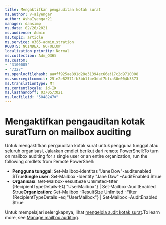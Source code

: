 ```yaml
---
title: Mengaktifkan pengauditan kotak surat
ms.author: v-aiyengar
author: AshaIyengar21
manager: dansimp
ms.date: 02/26/2021
ms.audience: Admin
ms.topic: article
ms.service: o365-administration
ROBOTS: NOINDEX, NOFOLLOW
localization_priority: Normal
ms.collection: Adm_O365
ms.custom:
- "3100005"
- "7327"
ms.openlocfilehash: aa0ff925ae891d28e31394ec66eb17c2d9710008
ms.sourcegitcommit: 251e2e82571fb3bb1fbe3dbf7bfca30e004b3373
ms.translationtype: MT
ms.contentlocale: id-ID
ms.lasthandoff: 03/05/2021
ms.locfileid: "50482470"
---
```

# <a name="turn-on-mailbox-auditing"></a><span data-ttu-id="d6784-102">Mengaktifkan pengauditan kotak surat</span><span class="sxs-lookup"><span data-stu-id="d6784-102">Turn on mailbox auditing</span></span>

<span data-ttu-id="d6784-103">Untuk mengaktifkan pengauditan kotak surat untuk pengguna tunggal atau seluruh organisasi, Jalankan cmdlet berikut dari remote PowerShell:</span><span class="sxs-lookup"><span data-stu-id="d6784-103">To turn on mailbox auditing for a single user or an entire organization, run the following cmdlets from Remote PowerShell:</span></span>

- <span data-ttu-id="d6784-104">**Pengguna tunggal**: Set-Mailbox-identitas "Jane Dow"-auditenabled $True</span><span class="sxs-lookup"><span data-stu-id="d6784-104">**Single user**: Set-Mailbox -Identity "Jane Dow" -AuditEnabled $true</span></span>
- <span data-ttu-id="d6784-105">**Organisasi**: Get-Mailbox-ResultSize Unlimited-filter {RecipientTypeDetails-EQ "UserMailbox"} | Set-Mailbox-AuditEnabled $true</span><span class="sxs-lookup"><span data-stu-id="d6784-105">**Organization**: Get-Mailbox -ResultSize Unlimited -Filter {RecipientTypeDetails -eq "UserMailbox"} | Set-Mailbox -AuditEnabled $true</span></span>

<span data-ttu-id="d6784-106">Untuk mempelajari selengkapnya, lihat [mengelola audit kotak surat](https://go.microsoft.com/fwlink/?linkid=2103668).</span><span class="sxs-lookup"><span data-stu-id="d6784-106">To learn more, see [Manage mailbox auditing](https://go.microsoft.com/fwlink/?linkid=2103668).</span></span>